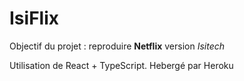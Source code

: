 # IsiFlix

Objectif du projet : reproduire **Netflix** version *Isitech*

Utilisation de React + TypeScript. Hebergé par Heroku